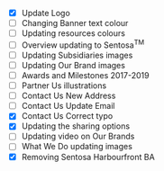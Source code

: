 - [x] Update Logo
- [ ] Changing Banner text colour
- [ ] Updating resources colours
- [ ] Overview updating to Sentosa<sup>TM</sup>
- [ ] Updating Subsidiaries images
- [ ] Updating Our Brand images
- [ ] Awards and Milestones 2017-2019
- [ ] Partner Us illustrations
- [ ] Contact Us New Address
- [ ] Contact Us Update Email
- [x] Contact Us Correct typo
- [x] Updating the sharing options
- [ ] Updating video on Our Brands
- [ ] What We Do updating images
- [x] Removing Sentosa Harbourfront BA
